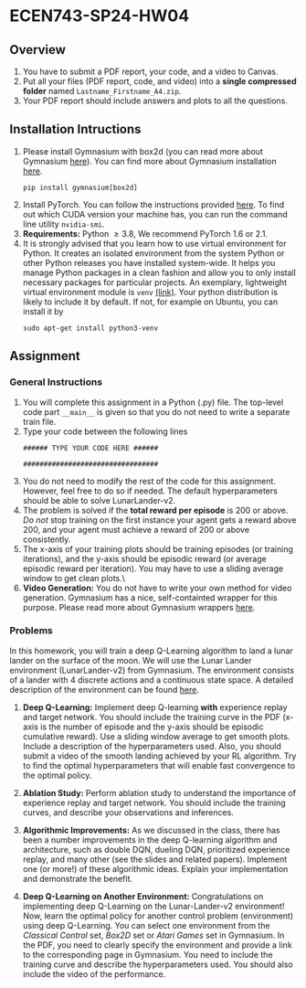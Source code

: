 # ECEN743-SP24-HW04

## Overview

1. You have to submit a PDF report, your code, and a video to Canvas.
2. Put all your files (PDF report, code, and video) into a **single compressed folder** named `Lastname_Firstname_A4.zip`.
3. Your PDF report should include answers and plots to all the questions.

## Installation Intructions

1. Please install Gymnasium with box2d (you can read more about Gymnasium [here](https://gymnasium.farama.org/)). You can find more about Gymnasium installation [here](https://github.com/Farama-Foundation/Gymnasium).
    ```
    pip install gymnasium[box2d]
    ```
2. Install PyTorch. You can follow the instructions provided [here](https://pytorch.org/get-started/locally/). To find out which CUDA version your machine has, you can run the command line utility ```nvidia-smi```.
3. **Requirements:** Python $\geq 3.8$, We recommend PyTorch $1.6$ or $2.1$.
4. It is strongly advised that you learn how to use virtual environment for Python. It creates an isolated environment from the system Python or other Python releases you have installed system-wide. It helps you manage Python packages in a clean fashion and allow you to only install necessary packages for particular projects. An exemplary, lightweight virtual environment module is `venv` [(link)](https://docs.python.org/3/library/venv.html). Your python distribution is likely to include it by default. If not, for example on Ubuntu, you can install it by
    ```
    sudo apt-get install python3-venv
    ```

## Assignment

### General Instructions

1.  You will complete this assignment in a Python (.py) file. The top-level code part ```__main__``` is given so that you do not need to write a separate train file.
2.  Type your code between the following lines
    ```
    ###### TYPE YOUR CODE HERE ######
    
    #################################
    ```
3. You do not need to modify the rest of the code for this assignment. However, feel free to do so if needed. The default hyperparameters should be able to solve LunarLander-v2.
4. The problem is solved if the **total reward per episode** is 200 or above. *Do not* stop training on the first instance your agent gets a reward above 200, and your agent must achieve a reward of  200 or above consistently.
5. The x-axis of your training plots should be  training episodes (or training iterations), and the y-axis should be episodic reward (or average episodic reward per iteration). You may have to use a sliding average window to get clean plots.\
6. **Video Generation:** You do not have to write your own method for video generation. Gymnasium has a nice, self-containted wrapper for this purpose. Please read more about Gymnasium wrappers [here](https://gymnasium.farama.org/api/wrappers/).

### Problems

In this homework, you will train a deep Q-Learning algorithm to land a lunar lander on the surface of the moon. We will use the Lunar Lander environment (LunarLander-v2) from  Gymnasium. The environment consists of a lander with $4$ discrete actions and a continuous state space. A detailed description of the environment can be found [here](https://gymnasium.farama.org/environments/box2d/lunar_lander/).

1. **Deep Q-Learning:** Implement deep Q-learning **with** experience replay and target network. You should include the training curve in the PDF (x-axis is the number of episode and the y-axis should be episodic cumulative reward). Use a sliding window average to get smooth plots. Include a description of the hyperparameters used. Also, you should submit a video of the smooth landing achieved by your RL algorithm. Try to find the optimal hyperparameters that will enable fast convergence to the optimal policy.  

2. **Ablation Study:** Perform ablation study to understand the importance of experience replay and target network. You should include the training curves, and  describe your observations and inferences.   

3. **Algorithmic Improvements:** As we discussed in the class, there has been a number improvements in the deep Q-learning algorithm and architecture, such as double DQN, dueling DQN, prioritized experience replay, and many other (see the slides and related papers).  Implement one (or more!) of these algorithmic ideas. Explain your implementation and demonstrate the benefit.  

4. **Deep Q-Learning on Another Environment:** Congratulations on implementing deep Q-Learning on the Lunar-Lander-v2 environment! Now,  learn the optimal  policy for another control problem (environment) using deep Q-Learning. You can select one environment from the *Classical Control* set, *Box2D* set or *Atari Games* set in Gymnasium.  In the PDF, you need to clearly specify the environment and provide a link to the corresponding page in Gymnasium. You need to include the training curve and describe the hyperparameters used. You should also include the video of the performance. 
